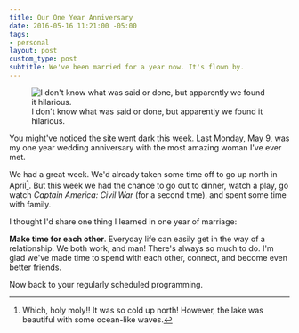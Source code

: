 ```yaml
---
title: Our One Year Anniversary
date: 2016-05-16 11:21:00 -05:00
tags:
- personal
layout: post
custom_type: post
subtitle: We've been married for a year now. It's flown by.
---
```


<figure class="extendout">
  <img src="{{ site.url }}/uploads/2016/05/kelly-and-i-laughing.jpg" alt="I don't know what was said or done, but apparently we found it hilarious.">
  <figcaption>I don't know what was said or done, but apparently we found it hilarious.</figcaption>
</figure>

You might've noticed the site went dark this week. Last Monday, May 9, was my one year wedding anniversary with the most amazing woman I've ever met.

We had a great week. We'd already taken some time off to go up north in April[^1]. But this week we had the chance to go out to dinner, watch a play, go watch *Captain America: Civil War* (for a second time), and spent some time with family.

I thought I'd share one thing I learned in one year of marriage:

**Make time for each other**. Everyday life can easily get in the way of a relationship. We both work, and man! There's always so much to do. I'm glad we've made time to spend with each other, connect, and become even better friends.

Now back to your regularly scheduled programming.

[^1]: Which, holy moly!! It was so cold up north! However, the lake was beautiful with some ocean-like waves.
